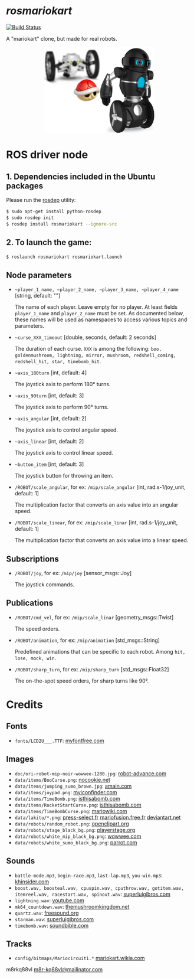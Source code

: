 # *rosmariokart*

[![Build Status](https://travis-ci.org/arnaud-ramey/rosmariokart.svg)](https://travis-ci.org/arnaud-ramey/rosmariokart)

A "mariokart" clone, but made for real robots.
<p align="center">
<img src="doc/logo.png" alt="sumo" style="width: 300px"/>
</p>


ROS driver node
===============

## 1. Dependencies included in the Ubuntu packages

Please run the [rosdep](http://docs.ros.org/independent/api/rosdep/html/) utility:

```bash
$ sudo apt-get install python-rosdep
$ sudo rosdep init
$ rosdep install rosmariokart --ignore-src
```

## 2. To launch the game:

```bash
$ roslaunch rosmariokart rosmariokart.launch
```

Node parameters
---------------

- `~player_1_name, ~player_2_name, ~player_3_name, ~player_4_name`
  [string, default: ""]

  The name of each player. Leave empty for no player.
  At least fields `player_1_name` and `player_2_name` must be set.
  As documented below, these names will be used as namespaces to access
  various topics and parameters.

- `~curse_XXX_timeout`
  [double, seconds, default: 2 seconds]

  The duration of each curse.
  `XXX` is among the following:
  `boo, goldenmushroom, lightning, mirror, mushroom, redshell_coming, redshell_hit, star, timebomb_hit`.

- `~axis_180turn`
  [int, default: 4]

  The joystick axis to perform 180° turns.

- `~axis_90turn`
  [int, default: 3]

  The joystick axis to perform 90° turns.

- `~axis_angular`
  [int, default: 2]

  The joystick axis to control angular speed.

- `~axis_linear`
  [int, default: 2]

  The joystick axis to control linear speed.

- `~button_item`
  [int, default: 3]

  The joystick button for throwing an item.

- `/ROBOT/scale_angular`, for ex: `/mip/scale_angular`
  [int, rad.s-1/joy_unit, default: 1]

  The multiplication factor that converts an axis value into an angular speed.

- `/ROBOT/scale_linear`, for ex: `/mip/scale_linar`
  [int, rad.s-1/joy_unit, default: 1]

  The multiplication factor that converts an axis value into a linear speed.

Subscriptions
-------------

- `/ROBOT/joy`, for ex: `/mip/joy`
  [sensor_msgs::Joy]

  The joystick commands.

Publications
------------

- `/ROBOT/cmd_vel`, for ex: `/mip/scale_linar`
  [geometry_msgs::Twist]

  The speed orders.

- `/ROBOT/animation`, for ex: `/mip/animation`
  [std_msgs::String]

  Predefined animations that can be specific to each robot.
  Among `hit, lose, mock, win`.

- `/ROBOT/sharp_turn`, for ex: `/mip/sharp_turn`
  [std_msgs::Float32]

  The on-the-spot speed orders, for sharp turns like 90°.

Credits
=======

Fonts
----

  - `fonts/LCD2U___.TTF`:
    [myfontfree.com](http://www.myfontfree.com/lcd2-myfontfreecom55f70418.htm)

Images
------

  - `doc/ori-robot-mip-noir-wowwee-1280.jpg`:
    [robot-advance.com](http://www.robot-advance.com/ori-robot-mip-noir-wowwee-1280.jpg)
  - `data/items/BooCurse.png`:
    [nocookie.net](http://fantendo.wikia.com/wiki/Boo_%28species%29)
  - `data/items/jumping_sumo_brown.jpg`:
    [amain.com](http://images.amain.com/images/large/pta/ptapf724002.jpg)
  - `data/items/joypad.png`:
    [myiconfinder.com](http://www.myiconfinder.com/icon/console-control-game-games-joy-joystick-manipulator-joypad-pad-joy-color-4-flat-metro-ui-dock/2533)
  - `data/items/TimeBomb.png`:
    [isthisabomb.com](http://isthisabomb.com/img/18.png)
  - `data/items/RocketStartCurse.png`:
    [isthisabomb.com](http://isthisabomb.com/img/18.png)
  - `data/items/TimeBombCurse.png`:
    [mariowiki.com](http://www.mariowiki.com/images/d/de/Rocket_Start_%28Mario_Kart_8%29.jpg)
  - `data/lakitu/*.png`:
    [press-select.fr](http://www.press-select.fr/wp-content/uploads/2014/05/lakitu.png)
    [mariofusion.free.fr](http://mariofusion.free.fr/images/champi-musee/lakitu/lakitu-smk.jpg)
    [deviantart.net](http://img09.deviantart.net/7014/i/2009/264/6/d/mario_kart_collab___lakitu_by_sibsy.jpg)
  - `data/robots/random_robot.png`:
    [openclipart.org](https://openclipart.org/detail/170101/cartoon-robot)
  - `data/robots/stage_black_bg.png`:
    [playerstage.org](http://playerstage.sourceforge.net/doc/stage-svn/index.html)
  - `data/robots/white_mip_black_bg.png`:
    [wowwee.com](http://store.wowwee.com/images/products/personalizations/2049.jpg)
  - `data/robots/white_sumo_black_bg.png`:
    [parrot.com](http://www.parrot.com/media/slideshows/slides/2015/01/26/165619437566.jpg)

Sounds
------

  - `battle-mode.mp3`, `begin-race.mp3`, `last-lap.mp3`, `you-win.mp3`:
    [khinsider.com](http://downloads.khinsider.com/game-soundtracks/album/super-mario-kart-original-soundtrack)
  - `boost.wav, boosteal.wav, cpuspin.wav, cputhrow.wav, gotitem.wav, itemreel.wav, racestart.wav, spinout.wav`:
    [superluigibros.com](http://www.superluigibros.com/super-mario-kart-sound-effects-wav)
  - `lightning.wav`:
    [youtube.com](https://www.youtube.com/watch?v=IXUoY_KgCko)
  - `mk64_countdown.wav`:
    [themushroomkingdom.net](http://themushroomkingdom.net/media/mk64/wav)
  - `quartz.wav`:
    [freesound.org](https://www.freesound.org/people/quartzgate/sounds/177868/)
  - `starman.wav`:
    [superluigibros.com](http://www.superluigibros.com/mario-kart-64-sound-effects-wav)
  - `timebomb.wav`:
    [soundbible.com](http://soundbible.com/1203-Time-Bomb.html)


Tracks
------

  - `config/bitmaps/Mariocircuit1.*`
    [mariokart.wikia.com](http://mariokart.wikia.com/wiki/Mario_Circuit_1)

m8rkq88vl
m8r-kq88vl@mailinator.com
